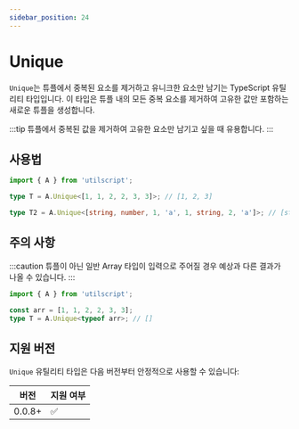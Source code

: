 ```yaml
---
sidebar_position: 24
---
```


# Unique

`Unique`는 튜플에서 중복된 요소를 제거하고 유니크한 요소만 남기는 TypeScript 유틸리티 타입입니다. 이 타입은 튜플 내의 모든 중복 요소를 제거하여 고유한 값만 포함하는 새로운 튜플을 생성합니다.

:::tip
튜플에서 중복된 값을 제거하여 고유한 요소만 남기고 싶을 때 유용합니다.
:::

## 사용법

```ts
import { A } from 'utilscript';

type T = A.Unique<[1, 1, 2, 2, 3, 3]>; // [1, 2, 3]

type T2 = A.Unique<[string, number, 1, 'a', 1, string, 2, 'a']>; // [string, number, 1, "a", 2]
```

## 주의 사항

:::caution
튜플이 아닌 일반 Array 타입이 입력으로 주어질 경우 예상과 다른 결과가 나올 수 있습니다.
:::

```ts
import { A } from 'utilscript';

const arr = [1, 1, 2, 2, 3, 3];
type T = A.Unique<typeof arr>; // []
```

## 지원 버전

`Unique` 유틸리티 타입은 다음 버전부터 안정적으로 사용할 수 있습니다:

| 버전   | 지원 여부 |
| ------ | --------- |
| 0.0.8+ | ✅        |
